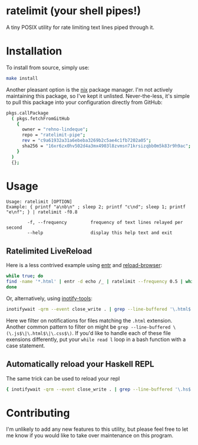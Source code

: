 # ratelimit (your shell pipes!)
A tiny POSIX utility for rate limiting text lines piped through it.

# Installation

To install from source, simply use:

```sh
make install
```

Another pleasant option is the [nix](https://nixos.org/nix/) package manager. I'm not actively maintaining this package, so I've kept it unlisted.
Never-the-less, it's simple to pull this package into your configuration directly from GitHub:

```sh
pkgs.callPackage
  ( pkgs.fetchFromGitHub
    {
      owner = "rehno-lindeque";
      repo = "ratelimit-pipe";
      rev = "c9a61932a31a6ebeba3269b2c5ae4c1fb7202a05";
      sha256 = "16xr6zx0hv502d4a3mx4903l8zvmsn71krsizqbb0m5k83r9h9ac";
    }
  )
  {};
```

# Usage

    Usage: ratelimit [OPTION]
    Example: { printf "a\nb\n" ; sleep 2; printf "c\nd"; sleep 1; printf "e\nf"; } | ratelimit -f0.8

            -f, --frequency         frequency of text lines relayed per second
            --help                  display this help text and exit

## Ratelimited LiveReload

Here is a less contrived example using [entr](http://entrproject.org/) and [reload-browser](http://entrproject.org/scripts/reload-browser):

```sh
while true; do
find -name '*.html' | entr -d echo /_ | ratelimit --frequency 0.5 | while read l ; do browser-reload Firefox ; done
done
```

Or, alternatively, using [inotify-tools](https://github.com/rvoicilas/inotify-tools/wiki):

```sh
inotifywait -qrm --event close_write . | grep --line-buffered '\.html$' | ratelimit --frequency 0.5 | while read l ; do browser-reload Firefox ; done
```

Here we filter on notifications for files matching the `.html` extension. Another common pattern to filter on might be `grep --line-buffered \(\.js$\|\.html$\|\.css$\)`.
If you'd like to handle each of these file exensions differently, put your `while read l` loop in a bash function with a case statement.

## Automatically reload your Haskell REPL


The same trick can be used to reload your repl

```sh
{ inotifywait -qrm --event close_write . | grep --line-buffered '\.hs$' | ratelimit --frequency 0.5 | sed -ue 's/.*/:reload/g' & cat -; } | ghci
```


# Contributing

I'm unlikely to add any new features to this utility, but please feel free to let me know if you would like to take over maintenance on this program.

